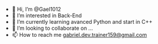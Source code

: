 - 👋 Hi, I’m @Gael1012
- 👀 I’m interested in Back-End
- 🌱 I’m currently learning avanced Python and start in C++
- 💞️ I’m looking to collaborate on ...
- 📫 How to reach me gabriel.dev.trainer159@gmail.com

<!---
Gael1012/Gael1012 is a ✨ special ✨ repository because its `README.md` (this file) appears on your GitHub profile.
You can click the Preview link to take a look at your changes.
--->
